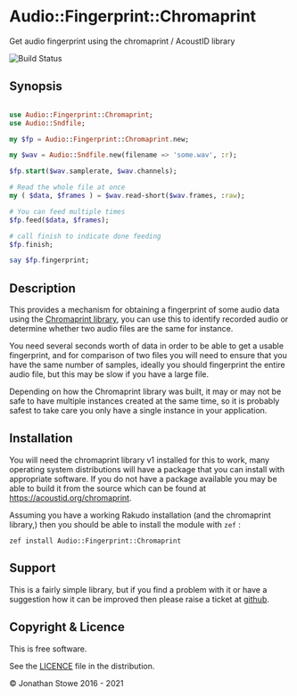 # Audio::Fingerprint::Chromaprint

Get audio fingerprint using the chromaprint / AcoustID library

![Build Status](https://github.com/jonathanstowe/Audio-Fingerprint-Chromaprint/workflows/CI/badge.svg)

## Synopsis

```raku

use Audio::Fingerprint::Chromaprint;
use Audio::Sndfile;

my $fp = Audio::Fingerprint::Chromaprint.new;

my $wav = Audio::Sndfile.new(filename => 'some.wav', :r);

$fp.start($wav.samplerate, $wav.channels);

# Read the whole file at once
my ( $data, $frames ) = $wav.read-short($wav.frames, :raw);

# You can feed multiple times
$fp.feed($data, $frames);

# call finish to indicate done feeding
$fp.finish;

say $fp.fingerprint;

```


## Description

This provides a mechanism for obtaining a fingerprint of some audio data
using the [Chromaprint library](https://acoustid.org/chromaprint), you
can use this to identify recorded audio or determine whether two audio
files are the same for instance.

You need several seconds worth of data in order to be able to get a
usable fingerprint, and for comparison of two files you will need to
ensure that you have the same number of samples, ideally you should
fingerprint the entire audio file, but this may be slow if you have
a large file.

Depending on how the Chromaprint library was built, it may or may not
be safe to have multiple instances created at the same time, so it
is probably safest to take care you only have a single instance in
your application.

## Installation

You will need the chromaprint library v1 installed for this to work,
many operating system distributions will have a package that you
can install with appropriate software.  If you do not have a package
available you may be able to build it from the source which can be
found at https://acoustid.org/chromaprint.

Assuming you have a working Rakudo installation (and the
chromaprint library,) then you should be able to install the module
with `zef` :

	zef install Audio::Fingerprint::Chromaprint


## Support

This is a fairly simple library, but if you find a problem with it
or have a suggestion how it can be improved then please raise a
ticket at [github](https://github.com/jonathanstowe/Audio-Fingerprint-Chromaprint/issues).

## Copyright & Licence

This is free software.

See the [LICENCE](LICENCE) file in the distribution.

© Jonathan Stowe 2016 - 2021


